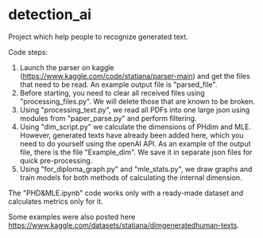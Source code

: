 # detection_ai
Project which help people to recognize generated text.

Code steps:

1) Launch the parser on kaggle (https://www.kaggle.com/code/statiana/parser-main) and get the files that need to be read. An example output file is "parsed_file".
2) Before starting, you need to clear all received files using "processing_files.py". We will delete those that are known to be broken. 
3) Using "processing_text.py", we read all PDFs into one large json using modules from "paper_parse.py" and perform filtering.
4) Using "dim_script.py" we calculate the dimensions of PHdim and MLE. However, generated texts have already been added here, which you need to do yourself using the openAI API. As an example of the output file, there is the file "Example_dim". We save it in separate json files for quick pre-processing.
5) Using "for_diploma_graph.py" and "mle_stats.py", we draw graphs and train models for both methods of calculating the internal dimension.

The "PHD&MLE.ipynb" code works only with a ready-made dataset and calculates metrics only for it.

Some examples were also posted here https://www.kaggle.com/datasets/statiana/dimgeneratedhuman-texts.
